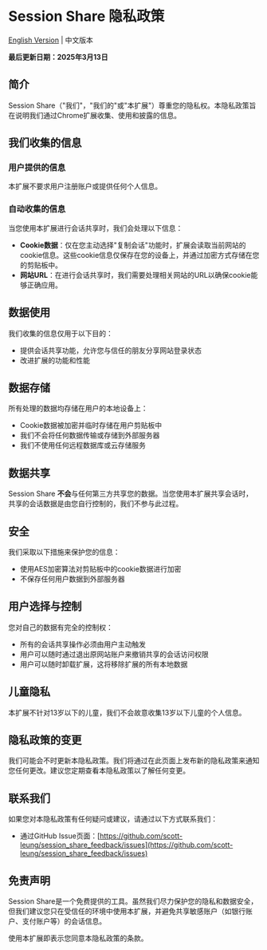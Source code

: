 # Session Share 隐私政策

[English Version](privacy_en.md) | 中文版本

**最后更新日期：2025年3月13日**

## 简介

Session Share（"我们"，"我们的"或"本扩展"）尊重您的隐私权。本隐私政策旨在说明我们通过Chrome扩展收集、使用和披露的信息。

## 我们收集的信息

### 用户提供的信息

本扩展不要求用户注册账户或提供任何个人信息。

### 自动收集的信息

当您使用本扩展进行会话共享时，我们会处理以下信息：

- **Cookie数据**：仅在您主动选择"复制会话"功能时，扩展会读取当前网站的cookie信息。这些cookie信息仅保存在您的设备上，并通过加密方式存储在您的剪贴板中。
- **网站URL**：在进行会话共享时，我们需要处理相关网站的URL以确保cookie能够正确应用。

## 数据使用

我们收集的信息仅用于以下目的：

- 提供会话共享功能，允许您与信任的朋友分享网站登录状态
- 改进扩展的功能和性能

## 数据存储

所有处理的数据均存储在用户的本地设备上：

- Cookie数据被加密并临时存储在用户剪贴板中
- 我们不会将任何数据传输或存储到外部服务器
- 我们不使用任何远程数据库或云存储服务

## 数据共享

Session Share **不会**与任何第三方共享您的数据。当您使用本扩展共享会话时，共享的会话数据是由您自行控制的，我们不参与此过程。

## 安全

我们采取以下措施来保护您的信息：

- 使用AES加密算法对剪贴板中的cookie数据进行加密
- 不保存任何用户数据到外部服务器

## 用户选择与控制

您对自己的数据有完全的控制权：

- 所有的会话共享操作必须由用户主动触发
- 用户可以随时通过退出原网站账户来撤销共享的会话访问权限
- 用户可以随时卸载扩展，这将移除扩展的所有本地数据

## 儿童隐私

本扩展不针对13岁以下的儿童，我们不会故意收集13岁以下儿童的个人信息。

## 隐私政策的变更

我们可能会不时更新本隐私政策。我们将通过在此页面上发布新的隐私政策来通知您任何更改。建议您定期查看本隐私政策以了解任何变更。

## 联系我们

如果您对本隐私政策有任何疑问或建议，请通过以下方式联系我们：

- 通过GitHub Issue页面：[https://github.com/scott-leung/session_share_feedback/issues](https://github.com/scott-leung/session_share_feedback/issues)

## 免责声明

Session Share是一个免费提供的工具。虽然我们尽力保护您的隐私和数据安全，但我们建议您只在受信任的环境中使用本扩展，并避免共享敏感账户（如银行账户、支付账户等）的会话信息。

使用本扩展即表示您同意本隐私政策的条款。
